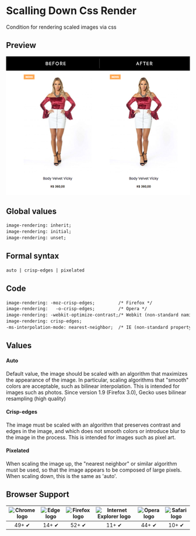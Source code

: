 # Scalling Down Css Render

Condition for rendering scaled images via css

## Preview

<img width="572" src="https://raw.githubusercontent.com/viniciusgrando/scallingdown-css-render/master/bandaf.png" alt="Demo">

## Global values
``` html
image-rendering: inherit;
image-rendering: initial;
image-rendering: unset;
```

## Formal syntax

``` html
auto | crisp-edges | pixelated
```

## Code

``` html
image-rendering: -moz-crisp-edges;         /* Firefox */
image-rendering:   -o-crisp-edges;         /* Opera */
image-rendering: -webkit-optimize-contrast;/* Webkit (non-standard naming) */
image-rendering: crisp-edges;
-ms-interpolation-mode: nearest-neighbor;  /* IE (non-standard property) */
```

## Values

#### Auto

Default value, the image should be scaled with an algorithm that maximizes the appearance of the image. In particular, scaling algorithms that "smooth" colors are acceptable, such as bilinear interpolation. This is intended for images such as photos. Since version 1.9 (Firefox 3.0), Gecko uses bilinear resampling (high quality)

#### Crisp-edges

The image must be scaled with an algorithm that preserves contrast and edges in the image, and which does not smooth colors or introduce blur to the image in the process. This is intended for images such as pixel art.

#### Pixelated

When scaling the image up, the "nearest neighbor" or similar algorithm must be used, so that the image appears to be composed of large pixels. When scaling down, this is the same as 'auto'.

## Browser Support

| <img src="https://clipboardjs.com/assets/images/chrome.png" width="48px" height="48px" alt="Chrome logo"> | <img src="https://clipboardjs.com/assets/images/edge.png" width="48px" height="48px" alt="Edge logo"> | <img src="https://clipboardjs.com/assets/images/firefox.png" width="48px" height="48px" alt="Firefox logo"> | <img src="https://clipboardjs.com/assets/images/ie.png" width="48px" height="48px" alt="Internet Explorer logo"> | <img src="https://clipboardjs.com/assets/images/opera.png" width="48px" height="48px" alt="Opera logo"> | <img src="https://clipboardjs.com/assets/images/safari.png" width="48px" height="48px" alt="Safari logo"> |
|:---:|:---:|:---:|:---:|:---:|:---:|
| 49+ ✔ | 14+ ✔ | 52+ ✔ | 11+ ✔ | 44+ ✔ | 10+ ✔ |
